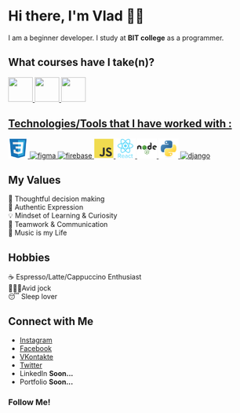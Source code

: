 # Hi there, I'm Vlad 👋🏻
I am a beginner developer. I study at <strong>BIT college</strong>  as a programmer.

## What courses have I take(n)? <br/>
<a href="https://www.coursera.org/learn/machine-learning?" target="_blank"> <img src="https://d3njjcbhbojbot.cloudfront.net/api/utilities/v1/imageproxy/http://coursera-university-assets.s3.amazonaws.com/e8/7cc3d09d3f11e698dfff46d35f2da1/Stanford_Coursera_Logo.png?auto=format%2Ccompress&dpr=1&w=56px&h=56px&auto=format%2Ccompress&dpr=1&w=&h=" width="50" height="50"/> 
<a href="https://www.coursera.org/learn/html-css-javascript-for-web-developers?" target="_blank"><img src="https://d3njjcbhbojbot.cloudfront.net/api/utilities/v1/imageproxy/https://coursera-university-assets.s3.amazonaws.com/74/7ae340ec6911e5b395490a2a565172/JHU-Logo-Square-Mini_180px.png?auto=format%2Ccompress&dpr=1&w=56px&h=56px&auto=format%2Ccompress&dpr=1&w=&h=" width="50" height="50"/>
<a href="https://www.udemy.com/course/self-taught-programmer/" target="_blank"><img src="https://img-a.udemycdn.com/course/240x135/1145562_f53d_2.jpg?8e-1wRwtGv5Hed6vN6VuuCS3MJL6RSWzMSn_riG5ZdSgYFrBPrEbUaFHFXfZQBWTNb1QlLXd_v_diWVVfAORMJ2DfT3LYxYRhTMCOO7Qg9R5uYrsMWJVB8tcO7l8jg" width="50" height="50"/>

## Technologies/Tools that I have worked with :
<a href="https://www.w3schools.com/css/" target="_blank"> <img src="https://raw.githubusercontent.com/devicons/devicon/master/icons/css3/css3-original.svg" alt="css3" width="40" height="40"/> <a href="https://www.figma.com/" target="_blank"> <img src="https://www.vectorlogo.zone/logos/figma/figma-icon.svg" alt="figma" width="40" height="40"/> <a href="https://firebase.google.com/" target="_blank"> <img src="https://www.vectorlogo.zone/logos/firebase/firebase-icon.svg" alt="firebase" width="40" height="40"/> <a href="https://developer.mozilla.org/en-US/docs/Web/JavaScript" target="_blank"> <img src="https://raw.githubusercontent.com/devicons/devicon/master/icons/javascript/javascript-original.svg" alt="javascript" width="40" height="40"/> <a href="https://reactjs.org/" rel="nofollow"> <img src="https://raw.githubusercontent.com/devicons/devicon/master/icons/react/react-original-wordmark.svg" alt="react" width="40" height="40" style="max-width:100%;"> <a href="https://nodejs.org" rel="nofollow"> <img src="https://raw.githubusercontent.com/devicons/devicon/master/icons/nodejs/nodejs-original-wordmark.svg" alt="nodejs" width="40" height="40" style="max-width:100%;"> </a> </a> <a href="https://www.python.org" rel="nofollow"> <img src="https://raw.githubusercontent.com/devicons/devicon/master/icons/python/python-original.svg" alt="python" width="40" height="40" style="max-width:100%;"> </a> <a href="https://www.djangoproject.com/" rel="nofollow"> <img src="https://cdn.iconscout.com/icon/free/png-512/django-2-282855.png" alt="django" width="40" height="40" style="max-width:100%;"> </a> 


## My Values
🧠 Thoughtful decision making <br/>
🖤 Authentic Expression <br/>
💡 Mindset of Learning & Curiosity <br/>
🙌 Teamwork & Communication <br/>
🎵 Music is my Life

## Hobbies
☕️ Espresso/Latte/Cappuccino Enthusiast <br/>
🏋🏻‍♀️Avid  jock </br>
😴 Sleep lover

## Connect with Me
- [Instagram](https://www.instagram.com/vladislav_henkel/) <br/>
- [Facebook](https://www.facebook.com/vladislav.henkel.3) <br/>
- [VKontakte](https://vk.com/vladislavcodes) <br/>
- [Twitter](https://twitter.com/vladhenkel) <br/>
- LinkedIn <strong>Soon...</strong>
- Portfolio <strong>Soon...</strong>


<h3><blow>Follow Me!<blow/><h3/>
